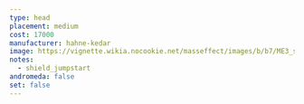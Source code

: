 ```yaml
---
type: head
placement: medium
cost: 17000
manufacturer: hahne-kedar
image: https://vignette.wikia.nocookie.net/masseffect/images/b/b7/ME3_sentry_interface.png/revision/latest/scale-to-width-down/115?cb=20120312190726
notes:
  - shield_jumpstart
andromeda: false
set: false
---
```

